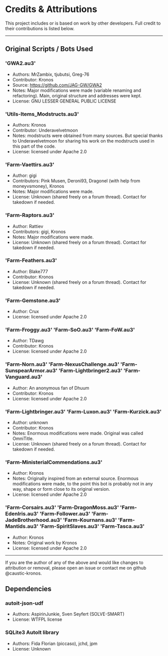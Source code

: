 # Credits & Attributions

This project includes or is based on work by other developers. Full credit to their contributions is listed below.

---

## Original Scripts / Bots Used

### 'GWA2.au3'
- Authors: MrZambix, tjubutsi, Greg-76
- Contributor: Kronos
- Source: https://github.com/JAG-GW/GWA2
- Notes: Major modifications were made (variable renaming and refactoring). Main, original structure and addresses were kept.
- License: GNU LESSER GENERAL PUBLIC LICENSE

### 'Utils-Items_Modstructs.au3'
- Authors: Kronos
- Contributor: Underavelvetmoon
- Notes: modstructs were obtained from many sources.
But special thanks to Underavelvetmoon for sharing his work on the modstructs used in this part of the code.
- License: licensed under Apache 2.0

### 'Farm-Vaettirs.au3'
- Author: gigi
- Contributors: Pink Musen, Deroni93, Dragonel (with help from moneyvsmoney), Kronos
- Notes: Major modifications were made.
- License: Unknown (shared freely on a forum thread). Contact for takedown if needed.

### 'Farm-Raptors.au3'
- Author: Rattiev
- Contributors: gigi, Kronos
- Notes: Major modifications were made.
- License: Unknown (shared freely on a forum thread). Contact for takedown if needed.

### 'Farm-Feathers.au3'
- Author: Blake777
- Contributor: Kronos
- License: Unknown (shared freely on a forum thread). Contact for takedown if needed.

### 'Farm-Gemstone.au3'
- Author: Crux
- License: licensed under Apache 2.0

### 'Farm-Froggy.au3' 'Farm-SoO.au3' 'Farm-FoW.au3'
- Author: TDawg
- Contributor: Kronos
- License: licensed under Apache 2.0

### 'Farm-Norn.au3' 'Farm-NexusChallenge.au3' 'Farm-SunspearArmor.au3' 'Farm-Lightbringer2.au3' 'Farm-Vanguard.au3'
- Author: An anonymous fan of Dhuum
- Contributor: Kronos
- License: licensed under Apache 2.0

### 'Farm-Lightbringer.au3' 'Farm-Luxon.au3' 'Farm-Kurzick.au3'
- Author: unknown
- Contributor: Kronos
- Notes: Enormous modifications were made. Original was called OmniTitle.
- License: Unknown (shared freely on a forum thread). Contact for takedown if needed.

### 'Farm-MinisterialCommendations.au3'
- Author: Kronos
- Notes: Originally inspired from an external source.
Enormous modifications were made, to the point this bot is probably not in any way, shape or form close to its original version.
- License: licensed under Apache 2.0

### 'Farm-Corsairs.au3' 'Farm-DragonMoss.au3' 'Farm-EdenIris.au3' 'Farm-Follower.au3' 'Farm-JadeBrotherhood.au3' 'Farm-Kournans.au3' 'Farm-Mantids.au3' 'Farm-SpiritSlaves.au3' 'Farm-Tasca.au3'
- Author: Kronos
- Notes: Original work by Kronos
- License: licensed under Apache 2.0

---

If you are the author of any of the above and would like changes to attribution or removal, please open an issue or contact me on github @caustic-kronos.


## Dependencies

### autoit-json-udf
- Authors: AspirinJunkie, Sven Seyfert (SOLVE-SMART)
- License: WTFPL license

### SQLite3 AutoIt library
- Authors: Fida Florian (piccaso), jchd, jpm
- License: Unknown